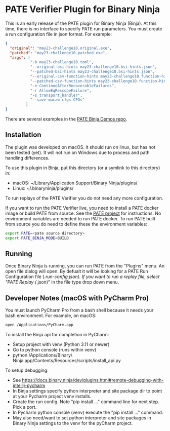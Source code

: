 # PATE Verifier Plugin for Binary Ninja

This is an early release of the PATE plugin for Binary Ninja (Binja). At this time, there is no interface to specify PATE run parameters. You must create a run configuration file in json format. For example:
```json
{
  "original": "may23-challenge10.original.exe",
  "patched": "may23-challenge10.patched.exe",
  "args": [
           "-b may23-challenge10.toml",
           "--original-bsi-hints may23-challenge10.bsi-hints.json",
           "--patched-bsi-hints may23-challenge10.bsi-hints.json",
           "--original-csv-function-hints may23-challenge10.function-hints.csv",
           "--patched-csv-function-hints may23-challenge10.function-hints.csv",
           "-e ContinueAfterRecoverableFailures",
           "-r AllowEqRescopeFailure",
           "-s transport_handler",
           "--save-macaw-cfgs CFGs"
         ]
}         
```

There are several examples in the [PATE Binja Demos repo](https://gitlab-ext.galois.com/pate/pate-binja-demos).


## Installation

The plugin was developed on macOS. It should run on linux, but has not been tested (yet). It will not run on Windows due to process and path handling differences.

To use this plugin in Binja, put this directory (or a symlink to this directory) in:
- macOS: ~/Library/Application Support/Binary Ninja/plugins/
- Linux: ~/.binaryninja/plugins/

To run replays of the PATE Verifier you do not need any more configuration. 

If you want to run the PATE Verifier live, you need to install a PATE docker image or build PATE from source. See the [PATE project](https://github.com/GaloisInc/pate) for instructions. No environment variables are needed to run PATE docker. To run PATE built from source you do need to define these the environment variables:
```bash
export PATE=<pate source directory>
export PATE_BINJA_MODE=BUILD
```


## Running

Once Binary Ninja is running, you can run PATE from the "Plugins" menu. An open file dialog will open. By defualt it will be looking for a PATE Run Configuration file (*.run-config.json). If you want to run a replay file, select "PATE Replay (*.json)" in the file type drop down menu.


## Developer Notes (macOS with PyCharm Pro)

You must launch PyCharm Pro from a bash shell because it needs your bash environment. For example, on macOS:
```bash
open /Applications/PyCharm.app
```

To install the Binja api for completion in PyCharm:

- Setup project with venv (Python 3.11 or newer)
- Go to python console (runs within venv)
- python /Applications/Binary\ Ninja.app/Contents/Resources/scripts/install_api.py 

To setup debugging:

- See https://docs.binary.ninja/dev/plugins.html#remote-debugging-with-intellij-pycharm
- In Binja settings specify python interpreter and site package dir to point at your Pycharm project venv installs.
- Create the run config. Note "pip install ..." command line for next step. Pick a port.
- In Pycharm python console (venv) execute the "pip install ..." command.
- May also need/want to set python interpreter and site packages in Binary Ninja settings to the venv for the pyCharm project.
